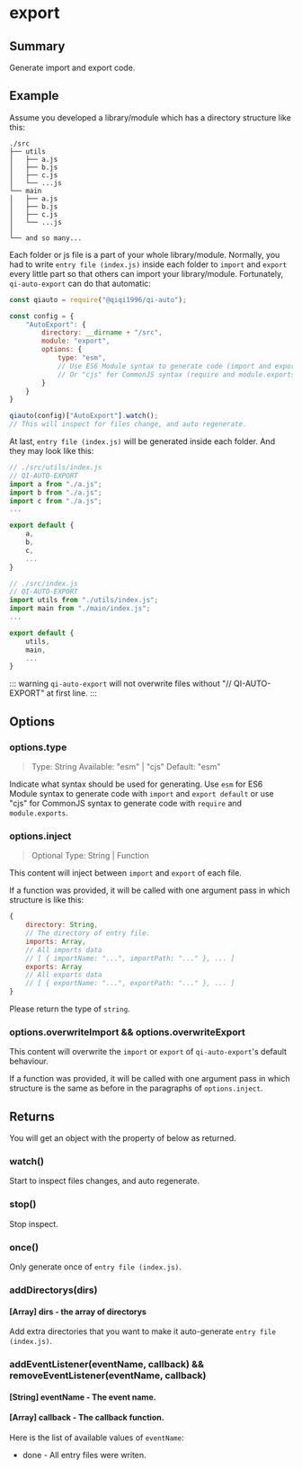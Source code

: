 # export

## Summary

Generate import and export code.

## Example

Assume you developed a library/module which has a directory structure like this:

```
./src
├── utils
│   ├── a.js
│   ├── b.js
│   ├── c.js
│   └── ...js
└── main
│   ├── a.js
│   ├── b.js
│   ├── c.js
│   └── ...js
│
└── and so many...
```

Each folder or js file is a part of your whole library/module. Normally, you had to write `entry file (index.js)` inside each folder to `import` and `export` every little part so that others can import your library/module. Fortunately, `qi-auto-export` can do that automatic:

```javascript
const qiauto = require("@qiqi1996/qi-auto");

const config = {
    "AutoExport": {
        directory: __dirname + "/src",
        module: "export",
        options: {
            type: "esm",
            // Use ES6 Module syntax to generate code (import and export default)
            // Or "cjs" for CommonJS syntax (require and module.exports)
        }
    }
}

qiauto(config)["AutoExport"].watch();
// This will inspect for files change, and auto regenerate.
```

At last, `entry file (index.js)` will be generated inside each folder. And they may look like this:

```javascript {1,15}
// ./src/utils/index.js
// QI-AUTO-EXPORT
import a from "./a.js";
import b from "./a.js";
import c from "./a.js";
...

export default {
    a,
    b,
    c,
    ...
}

// ./src/index.js
// QI-AUTO-EXPORT
import utils from "./utils/index.js";
import main from "./main/index.js";
...

export default {
    utils,
    main,
    ...
}
```

::: warning
`qi-auto-export` will not overwrite files without "// QI-AUTO-EXPORT" at first line.
:::

## Options

### options.type

> Type: String
> Available: "esm" | "cjs"
> Default: "esm"

Indicate what syntax should be used for generating. Use `esm` for ES6 Module syntax to generate code with `import` and `export default` or use "cjs" for CommonJS syntax to generate code with `require` and `module.exports`.

### options.inject

> Optional
> Type: String | Function

This content will inject between `import` and `export` of each file.

If a function was provided, it will be called with one argument pass in which structure is like this:

```javascript
{
    directory: String,
    // The directory of entry file.
    imports: Array,
    // All imports data
    // [ { importName: "...", importPath: "..." }, ... ]
    exports: Array
    // All exports data
    // [ { exportName: "...", exportPath: "..." }, ... ]
}
```

Please return the type of `string`.

### options.overwriteImport && options.overwriteExport

This content will overwrite the `import` or `export` of `qi-auto-export`'s default behaviour.

If a function was provided, it will be called with one argument pass in which structure is the same as before in the paragraphs of `options.inject`.

## Returns

You will get an object with the property of below as returned.

### watch()

Start to inspect files changes, and auto regenerate.

### stop()

Stop inspect.

### once()

Only generate once of `entry file (index.js)`.

### addDirectorys(dirs)

#### [Array] dirs - the array of directorys

Add extra directories that you want to make it auto-generate `entry file (index.js)`.

### addEventListener(eventName, callback) && removeEventListener(eventName, callback)

#### [String] eventName - The event name.
#### [Array] callback - The callback function.

Here is the list of available values of `eventName`:

* done - All entry files were writen.